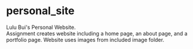 # personal_site
Lulu Bui's Personal Website.                                                         
Assignment creates website including a home page, an about page, and a portfolio page.
Website uses images from included image folder.

